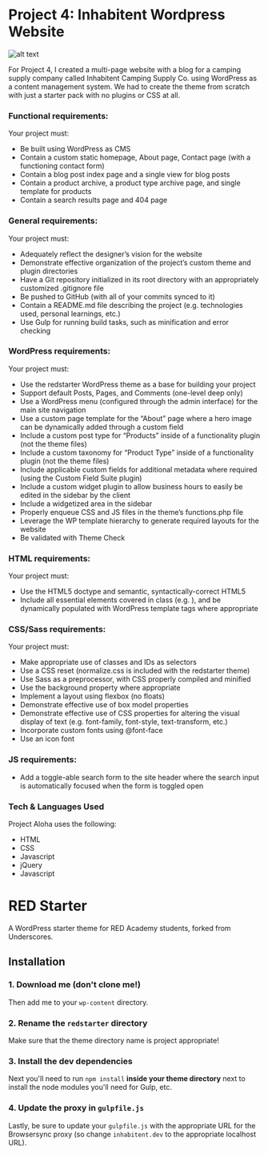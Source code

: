 # Project 4: Inhabitent Wordpress Website
![alt text](https://github.com/ramiwaked1/InhabitentWebsite/blob/master/themes/inhabitent/images/comps/Homepage.png)

For Project 4, I created a multi-page website with a blog for a camping supply company called Inhabitent Camping Supply Co. using WordPress as a content management system. We had to create the theme from scratch with just a starter pack with no plugins or CSS at all.

### Functional requirements:

Your project must:

* Be built using WordPress as CMS
* Contain a custom static homepage, About page, Contact page (with a functioning contact form)
* Contain a blog post index page and a single view for blog posts
* Contain a product archive, a product type archive page, and single template for products
* Contain a search results page and 404 page

### General requirements:

Your project must:

* Adequately reflect the designer’s vision for the website
* Demonstrate effective organization of the project’s custom theme and plugin directories
* Have a Git repository initialized in its root directory with an appropriately customized .gitignore file
* Be pushed to GitHub (with all of your commits synced to it)
* Contain a README.md file describing the project (e.g. technologies used, personal learnings, etc.)
* Use Gulp for running build tasks, such as minification and error checking

### WordPress requirements:

Your project must:

* Use the redstarter WordPress theme as a base for building your project
* Support default Posts, Pages, and Comments (one-level deep only)
* Use a WordPress menu (configured through the admin interface) for the main site navigation
* Use a custom page template for the “About” page where a hero image can be dynamically added through a custom field
* Include a custom post type for “Products” inside of a functionality plugin (not the theme files)
* Include a custom taxonomy for “Product Type” inside of a functionality plugin (not the theme files)
* Include applicable custom fields for additional metadata where required (using the Custom Field Suite plugin)
* Include a custom widget plugin to allow business hours to easily be edited in the sidebar by the client
* Include a widgetized area in the sidebar
* Properly enqueue CSS and JS files in the theme’s functions.php file
* Leverage the WP template hierarchy to generate required layouts for the website
* Be validated with Theme Check

### HTML requirements:

Your project must:

* Use the HTML5 doctype and semantic, syntactically-correct HTML5
* Include all essential elements covered in class (e.g. <meta charset="utf-8">), and be dynamically populated with WordPress template tags where appropriate

### CSS/Sass requirements:

Your project must:

* Make appropriate use of classes and IDs as selectors
* Use a CSS reset (normalize.css is included with the redstarter theme)
* Use Sass as a preprocessor, with CSS properly compiled and minified
* Use the background property where appropriate
* Implement a layout using flexbox (no floats)
* Demonstrate effective use of box model properties
* Demonstrate effective use of CSS properties for altering the visual display of text (e.g. font-family, font-style, text-transform, etc.)
* Incorporate custom fonts using @font-face
* Use an icon font

### JS requirements:

* Add a toggle-able search form to the site header where the search input is automatically focused when the form is toggled open

### Tech & Languages Used
Project Aloha uses the following:

* HTML
* CSS
* Javascript
* jQuery
* Javascript

# RED Starter

A WordPress starter theme for RED Academy students, forked from Underscores.

## Installation

### 1. Download me (don't clone me!)

Then add me to your `wp-content` directory.

### 2. Rename the `redstarter` directory

Make sure that the theme directory name is project appropriate!

### 3. Install the dev dependencies

Next you'll need to run `npm install` **inside your theme directory** next to install the node modules you'll need for Gulp, etc.

### 4. Update the proxy in `gulpfile.js`

Lastly, be sure to update your `gulpfile.js` with the appropriate URL for the Browsersync proxy (so change `inhabitent.dev` to the appropriate localhost URL).
